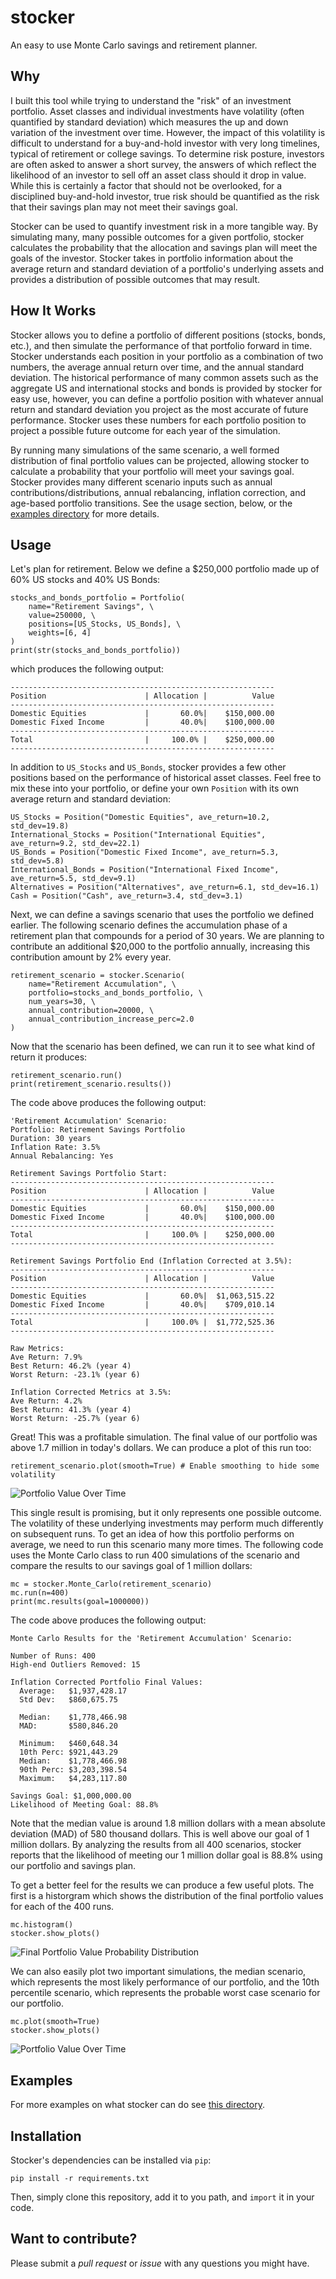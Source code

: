 # stocker
An easy to use Monte Carlo savings and retirement planner.

## Why

I built this tool while trying to understand the "risk" of an investment portfolio. Asset classes and individual investments have volatility (often quantified by standard deviation) which measures the up and down variation of the investment over time. However, the impact of this volatility is difficult to understand for a buy-and-hold investor with very long timelines, typical of retirement or college savings. To determine risk posture, investors are often asked to answer a short survey, the answers of which reflect the likelihood of an investor to sell off an asset class should it drop in value. While this is certainly a factor that should not be overlooked, for a disciplined buy-and-hold investor, true risk should be quantified as the risk that their savings plan may not meet their savings goal. 

Stocker can be used to quantify investment risk in a more tangible way. By simulating many, many possible outcomes for a given portfolio, stocker calculates the probability that the allocation and savings plan will meet the goals of the investor. Stocker takes in portfolio information about the average return and standard deviation of a portfolio's underlying assets and provides a distribution of possible outcomes that may result.

## How It Works

Stocker allows you to define a portfolio of different positions (stocks, bonds, etc.), and then simulate the performance of that portfolio forward in time. Stocker understands each position in your portfolio as a combination of two numbers, the average annual return over time, and the annual standard deviation. The historical performance of many common assets such as the aggregate US and international stocks and bonds is provided by stocker for easy use, however, you can define a portfolio position with whatever annual return and standard deviation you project as the most accurate of future performance. Stocker uses these numbers for each portfolio position to project a possible future outcome for each year of the simulation.

By running many simulations of the same scenario, a well formed distribution of final portfolio values can be projected, allowing stocker to calculate a probability that your portfolio will meet your savings goal. Stocker provides many different scenario inputs such as annual contributions/distributions, annual rebalancing, inflation correction, and age-based portfolio transitions. See the usage section, below, or the [examples directory](examples/) for more details.

## Usage

Let's plan for retirement. Below we define a $250,000 portfolio made up of 60% US stocks and 40% US Bonds:

```
stocks_and_bonds_portfolio = Portfolio(
    name="Retirement Savings", \
    value=250000, \
    positions=[US_Stocks, US_Bonds], \
    weights=[6, 4]
)
print(str(stocks_and_bonds_portfolio))
```

which produces the following output:

```
-----------------------------------------------------------
Position                      | Allocation |          Value
-----------------------------------------------------------
Domestic Equities             |       60.0%|    $150,000.00
Domestic Fixed Income         |       40.0%|    $100,000.00
-----------------------------------------------------------
Total                         |     100.0% |    $250,000.00
-----------------------------------------------------------
```
 
In addition to `US_Stocks` and `US_Bonds`, stocker provides a few other positions based on the performance of historical asset classes. Feel free to mix these into your portfolio, or define your own `Position` with its own average return and standard deviation:

```
US_Stocks = Position("Domestic Equities", ave_return=10.2, std_dev=19.8)
International_Stocks = Position("International Equities", ave_return=9.2, std_dev=22.1)
US_Bonds = Position("Domestic Fixed Income", ave_return=5.3, std_dev=5.8)
International_Bonds = Position("International Fixed Income", ave_return=5.5, std_dev=9.1)
Alternatives = Position("Alternatives", ave_return=6.1, std_dev=16.1)
Cash = Position("Cash", ave_return=3.4, std_dev=3.1)
```

Next, we can define a savings scenario that uses the portfolio we defined earlier. The following scenario defines the accumulation phase of a retirement plan that compounds for a period of 30 years. We are planning to contribute an additional $20,000 to the portfolio annually, increasing this contribution amount by 2% every year.

```
retirement_scenario = stocker.Scenario(
    name="Retirement Accumulation", \
    portfolio=stocks_and_bonds_portfolio, \
    num_years=30, \
    annual_contribution=20000, \
    annual_contribution_increase_perc=2.0
)
```

Now that the scenario has been defined, we can run it to see what kind of return it produces:

```
retirement_scenario.run()
print(retirement_scenario.results())
```

The code above produces the following output:

```
'Retirement Accumulation' Scenario:
Portfolio: Retirement Savings Portfolio
Duration: 30 years
Inflation Rate: 3.5%
Annual Rebalancing: Yes

Retirement Savings Portfolio Start:
-----------------------------------------------------------
Position                      | Allocation |          Value
-----------------------------------------------------------
Domestic Equities             |       60.0%|    $150,000.00
Domestic Fixed Income         |       40.0%|    $100,000.00
-----------------------------------------------------------
Total                         |     100.0% |    $250,000.00
-----------------------------------------------------------

Retirement Savings Portfolio End (Inflation Corrected at 3.5%):
-----------------------------------------------------------
Position                      | Allocation |          Value
-----------------------------------------------------------
Domestic Equities             |       60.0%|  $1,063,515.22
Domestic Fixed Income         |       40.0%|    $709,010.14
-----------------------------------------------------------
Total                         |     100.0% |  $1,772,525.36
-----------------------------------------------------------

Raw Metrics:
Ave Return: 7.9%
Best Return: 46.2% (year 4)
Worst Return: -23.1% (year 6)

Inflation Corrected Metrics at 3.5%:
Ave Return: 4.2%
Best Return: 41.3% (year 4)
Worst Return: -25.7% (year 6)
```

Great! This was a profitable simulation. The final value of our portfolio was above 1.7 million in today's dollars. We can produce a plot of this run too:

```
retirement_scenario.plot(smooth=True) # Enable smoothing to hide some volatility
```

![Portfolio Value Over Time](doc/images/figure_1.png?raw=true "Portfolio Value Over Time")

This single result is promising, but it only represents one possible outcome. The volatility of these underlying investments may perform much differently on subsequent runs. To get an idea of how this portfolio performs on average, we need to run this scenario many more times. The following code uses the Monte Carlo class to run 400 simulations of the scenario and compare the results to our savings goal of 1 million dollars:

```
mc = stocker.Monte_Carlo(retirement_scenario)
mc.run(n=400)
print(mc.results(goal=1000000))
```

The code above produces the following output:

```
Monte Carlo Results for the 'Retirement Accumulation' Scenario:

Number of Runs: 400
High-end Outliers Removed: 15

Inflation Corrected Portfolio Final Values:
  Average:   $1,937,428.17
  Std Dev:   $860,675.75

  Median:    $1,778,466.98
  MAD:       $580,846.20

  Minimum:   $460,648.34
  10th Perc: $921,443.29
  Median:    $1,778,466.98
  90th Perc: $3,203,398.54
  Maximum:   $4,283,117.80

Savings Goal: $1,000,000.00
Likelihood of Meeting Goal: 88.8%
```

Note that the median value is around 1.8 million dollars with a mean absolute deviation (MAD) of 580 thousand dollars. This is well above our goal of 1 million dollars. By analyzing the results from all 400 scenarios, stocker reports that the likelihood of meeting our 1 million dollar goal is 88.8% using our portfolio and savings plan.

To get a better feel for the results we can produce a few useful plots. The first is a historgram which shows the distribution of the final portfolio values for each of the 400 runs.

```
mc.histogram()
stocker.show_plots()
```

![Final Portfolio Value Probability Distribution](doc/images/figure_2.png?raw=true "Final Portfolio Value Probability Distribution")

We can also easily plot two important simulations, the median scenario, which represents the most likely performance of our portfolio, and the 10th percentile scenario, which represents the probable worst case scenario for our portfolio.

```
mc.plot(smooth=True)
stocker.show_plots()
```

![Portfolio Value Over Time](doc/images/figure_3.png?raw=true "Portfolio Value Over Time")

## Examples

For more examples on what stocker can do see [this directory](examples/).

## Installation

Stocker's dependencies can be installed via `pip`:

```
pip install -r requirements.txt
```

Then, simply clone this repository, add it to you path, and `import` it in your code.

## Want to contribute?

Please submit a *pull request* or *issue* with any questions you might have.
